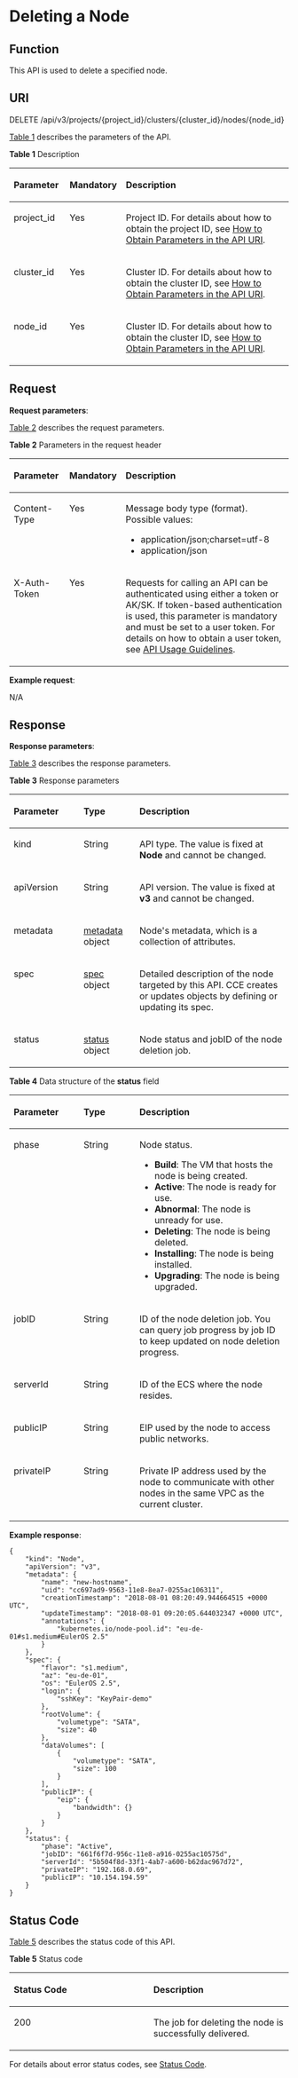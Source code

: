 # Deleting a Node<a name="cce_02_0246"></a>

## Function<a name="section1686113493165"></a>

This API is used to delete a specified node.

## URI<a name="section8403243161416"></a>

DELETE /api/v3/projects/\{project\_id\}/clusters/\{cluster\_id\}/nodes/\{node\_id\}

[Table 1](#table2027961241820)  describes the parameters of the API.

**Table  1**  Description

<a name="table2027961241820"></a>
<table><thead align="left"><tr id="row122809120186"><th class="cellrowborder" valign="top" width="20%" id="mcps1.2.4.1.1"><p id="p91421758131813"><a name="p91421758131813"></a><a name="p91421758131813"></a>Parameter</p>
</th>
<th class="cellrowborder" valign="top" width="20%" id="mcps1.2.4.1.2"><p id="p101421758131816"><a name="p101421758131816"></a><a name="p101421758131816"></a>Mandatory</p>
</th>
<th class="cellrowborder" valign="top" width="60%" id="mcps1.2.4.1.3"><p id="p19143115818187"><a name="p19143115818187"></a><a name="p19143115818187"></a>Description</p>
</th>
</tr>
</thead>
<tbody><tr id="row32801312121810"><td class="cellrowborder" valign="top" width="20%" headers="mcps1.2.4.1.1 "><p id="p1714415589184"><a name="p1714415589184"></a><a name="p1714415589184"></a>project_id</p>
</td>
<td class="cellrowborder" valign="top" width="20%" headers="mcps1.2.4.1.2 "><p id="p814518580186"><a name="p814518580186"></a><a name="p814518580186"></a>Yes</p>
</td>
<td class="cellrowborder" valign="top" width="60%" headers="mcps1.2.4.1.3 "><p id="p5145175891811"><a name="p5145175891811"></a><a name="p5145175891811"></a>Project ID. For details about how to obtain the project ID, see <a href="how-to-obtain-parameters-in-the-api-uri.md">How to Obtain Parameters in the API URI</a>.</p>
</td>
</tr>
<tr id="row1649094164612"><td class="cellrowborder" valign="top" width="20%" headers="mcps1.2.4.1.1 "><p id="p749015414462"><a name="p749015414462"></a><a name="p749015414462"></a>cluster_id</p>
</td>
<td class="cellrowborder" valign="top" width="20%" headers="mcps1.2.4.1.2 "><p id="p1849084134615"><a name="p1849084134615"></a><a name="p1849084134615"></a>Yes</p>
</td>
<td class="cellrowborder" valign="top" width="60%" headers="mcps1.2.4.1.3 "><p id="p8491141114617"><a name="p8491141114617"></a><a name="p8491141114617"></a>Cluster ID. For details about how to obtain the cluster ID, see <a href="how-to-obtain-parameters-in-the-api-uri.md">How to Obtain Parameters in the API URI</a>.</p>
</td>
</tr>
<tr id="row256414484464"><td class="cellrowborder" valign="top" width="20%" headers="mcps1.2.4.1.1 "><p id="p1856454818463"><a name="p1856454818463"></a><a name="p1856454818463"></a>node_id</p>
</td>
<td class="cellrowborder" valign="top" width="20%" headers="mcps1.2.4.1.2 "><p id="p2564134816468"><a name="p2564134816468"></a><a name="p2564134816468"></a>Yes</p>
</td>
<td class="cellrowborder" valign="top" width="60%" headers="mcps1.2.4.1.3 "><p id="p0564048184619"><a name="p0564048184619"></a><a name="p0564048184619"></a>Cluster ID. For details about how to obtain the cluster ID, see <a href="how-to-obtain-parameters-in-the-api-uri.md">How to Obtain Parameters in the API URI</a>.</p>
</td>
</tr>
</tbody>
</table>

## Request<a name="section947084713911"></a>

**Request parameters**:

[Table 2](#table7347141814502)  describes the request parameters.

**Table  2**  Parameters in the request header

<a name="table7347141814502"></a>
<table><thead align="left"><tr id="en-us_topic_0102499074_row55001954122614"><th class="cellrowborder" valign="top" width="20%" id="mcps1.2.4.1.1"><p id="en-us_topic_0102499074_p115009545264"><a name="en-us_topic_0102499074_p115009545264"></a><a name="en-us_topic_0102499074_p115009545264"></a>Parameter</p>
</th>
<th class="cellrowborder" valign="top" width="19%" id="mcps1.2.4.1.2"><p id="en-us_topic_0102499074_p175001547265"><a name="en-us_topic_0102499074_p175001547265"></a><a name="en-us_topic_0102499074_p175001547265"></a>Mandatory</p>
</th>
<th class="cellrowborder" valign="top" width="61%" id="mcps1.2.4.1.3"><p id="en-us_topic_0102499074_p16500154162611"><a name="en-us_topic_0102499074_p16500154162611"></a><a name="en-us_topic_0102499074_p16500154162611"></a>Description</p>
</th>
</tr>
</thead>
<tbody><tr id="en-us_topic_0102499074_row199801811203412"><td class="cellrowborder" valign="top" width="20%" headers="mcps1.2.4.1.1 "><p id="en-us_topic_0102499074_p69808112344"><a name="en-us_topic_0102499074_p69808112344"></a><a name="en-us_topic_0102499074_p69808112344"></a>Content-Type</p>
</td>
<td class="cellrowborder" valign="top" width="19%" headers="mcps1.2.4.1.2 "><p id="en-us_topic_0102499074_p3980111103414"><a name="en-us_topic_0102499074_p3980111103414"></a><a name="en-us_topic_0102499074_p3980111103414"></a>Yes</p>
</td>
<td class="cellrowborder" valign="top" width="61%" headers="mcps1.2.4.1.3 "><p id="en-us_topic_0102499074_p169801011203416"><a name="en-us_topic_0102499074_p169801011203416"></a><a name="en-us_topic_0102499074_p169801011203416"></a>Message body type (format). Possible values:</p>
<a name="en-us_topic_0102499074_ul7385444163617"></a><a name="en-us_topic_0102499074_ul7385444163617"></a><ul id="en-us_topic_0102499074_ul7385444163617"><li>application/json;charset=utf-8</li><li>application/json</li></ul>
</td>
</tr>
<tr id="en-us_topic_0102499074_row3500125412260"><td class="cellrowborder" valign="top" width="20%" headers="mcps1.2.4.1.1 "><p id="en-us_topic_0102499074_p105001654202618"><a name="en-us_topic_0102499074_p105001654202618"></a><a name="en-us_topic_0102499074_p105001654202618"></a>X-Auth-Token</p>
</td>
<td class="cellrowborder" valign="top" width="19%" headers="mcps1.2.4.1.2 "><p id="en-us_topic_0102499074_p20500954182618"><a name="en-us_topic_0102499074_p20500954182618"></a><a name="en-us_topic_0102499074_p20500954182618"></a>Yes</p>
</td>
<td class="cellrowborder" valign="top" width="61%" headers="mcps1.2.4.1.3 "><p id="p18824197845"><a name="p18824197845"></a><a name="p18824197845"></a>Requests for calling an API can be authenticated using either a token or AK/SK. If token-based authentication is used, this parameter is mandatory and must be set to a user token. For details on how to obtain a user token, see <a href="api-usage-guidelines.md">API Usage Guidelines</a>.</p>
</td>
</tr>
</tbody>
</table>

**Example request**:

N/A

## Response<a name="section61819725020"></a>

**Response parameters**:

[Table 3](#en-us_topic_0079616779_en-us_topic_0079614912_ref458774242)  describes the response parameters.

**Table  3**  Response parameters

<a name="en-us_topic_0079616779_en-us_topic_0079614912_ref458774242"></a>
<table><thead align="left"><tr id="en-us_topic_0079616779_en-us_topic_0079614912_row38450714"><th class="cellrowborder" valign="top" width="25%" id="mcps1.2.4.1.1"><p id="en-us_topic_0079616779_en-us_topic_0079614912_p27500114"><a name="en-us_topic_0079616779_en-us_topic_0079614912_p27500114"></a><a name="en-us_topic_0079616779_en-us_topic_0079614912_p27500114"></a>Parameter</p>
</th>
<th class="cellrowborder" valign="top" width="20%" id="mcps1.2.4.1.2"><p id="p1654581422214"><a name="p1654581422214"></a><a name="p1654581422214"></a>Type</p>
</th>
<th class="cellrowborder" valign="top" width="55.00000000000001%" id="mcps1.2.4.1.3"><p id="p125451914132219"><a name="p125451914132219"></a><a name="p125451914132219"></a>Description</p>
</th>
</tr>
</thead>
<tbody><tr id="en-us_topic_0079616779_en-us_topic_0079614912_row48220637"><td class="cellrowborder" valign="top" width="25%" headers="mcps1.2.4.1.1 "><p id="p108391536181311"><a name="p108391536181311"></a><a name="p108391536181311"></a>kind</p>
</td>
<td class="cellrowborder" valign="top" width="20%" headers="mcps1.2.4.1.2 "><p id="p1056311621716"><a name="p1056311621716"></a><a name="p1056311621716"></a>String</p>
</td>
<td class="cellrowborder" valign="top" width="55.00000000000001%" headers="mcps1.2.4.1.3 "><p id="p75781816181715"><a name="p75781816181715"></a><a name="p75781816181715"></a>API type. The value is fixed at <strong id="b64991835135317"><a name="b64991835135317"></a><a name="b64991835135317"></a>Node</strong> and cannot be changed.</p>
</td>
</tr>
<tr id="row1698782994313"><td class="cellrowborder" valign="top" width="25%" headers="mcps1.2.4.1.1 "><p id="p1785493610136"><a name="p1785493610136"></a><a name="p1785493610136"></a>apiVersion</p>
</td>
<td class="cellrowborder" valign="top" width="20%" headers="mcps1.2.4.1.2 "><p id="p757801610179"><a name="p757801610179"></a><a name="p757801610179"></a>String</p>
</td>
<td class="cellrowborder" valign="top" width="55.00000000000001%" headers="mcps1.2.4.1.3 "><p id="p12578616151718"><a name="p12578616151718"></a><a name="p12578616151718"></a>API version. The value is fixed at <strong id="b462065805314"><a name="b462065805314"></a><a name="b462065805314"></a>v3</strong> and cannot be changed.</p>
</td>
</tr>
<tr id="en-us_topic_0079616779_en-us_topic_0079614912_row28135397"><td class="cellrowborder" valign="top" width="25%" headers="mcps1.2.4.1.1 "><p id="p1185493615135"><a name="p1185493615135"></a><a name="p1185493615135"></a>metadata</p>
</td>
<td class="cellrowborder" valign="top" width="20%" headers="mcps1.2.4.1.2 "><p id="p2023911312345"><a name="p2023911312345"></a><a name="p2023911312345"></a><a href="reading-a-specified-node.md#table669019286188">metadata</a> object</p>
</td>
<td class="cellrowborder" valign="top" width="55.00000000000001%" headers="mcps1.2.4.1.3 "><p id="p10343195011177"><a name="p10343195011177"></a><a name="p10343195011177"></a>Node's metadata, which is a collection of attributes.</p>
</td>
</tr>
<tr id="row066718152447"><td class="cellrowborder" valign="top" width="25%" headers="mcps1.2.4.1.1 "><p id="p6532732161518"><a name="p6532732161518"></a><a name="p6532732161518"></a>spec</p>
</td>
<td class="cellrowborder" valign="top" width="20%" headers="mcps1.2.4.1.2 "><p id="p5359350141715"><a name="p5359350141715"></a><a name="p5359350141715"></a><a href="creating-a-node.md#table13949117115810">spec</a> object</p>
</td>
<td class="cellrowborder" valign="top" width="55.00000000000001%" headers="mcps1.2.4.1.3 "><p id="p173598507179"><a name="p173598507179"></a><a name="p173598507179"></a>Detailed description of the node targeted by this API. CCE creates or updates objects by defining or updating its spec.</p>
</td>
</tr>
<tr id="row3542719114415"><td class="cellrowborder" valign="top" width="25%" headers="mcps1.2.4.1.1 "><p id="p15204203610152"><a name="p15204203610152"></a><a name="p15204203610152"></a>status</p>
</td>
<td class="cellrowborder" valign="top" width="20%" headers="mcps1.2.4.1.2 "><p id="p1920413611513"><a name="p1920413611513"></a><a name="p1920413611513"></a><a href="#table1741714540447">status</a> object</p>
</td>
<td class="cellrowborder" valign="top" width="55.00000000000001%" headers="mcps1.2.4.1.3 "><p id="p9204133661512"><a name="p9204133661512"></a><a name="p9204133661512"></a>Node status and jobID of the node deletion job.</p>
</td>
</tr>
</tbody>
</table>

**Table  4**  Data structure of the  **status**  field

<a name="table1741714540447"></a>
<table><thead align="left"><tr id="row541718548449"><th class="cellrowborder" valign="top" width="25%" id="mcps1.2.4.1.1"><p id="p9996145924411"><a name="p9996145924411"></a><a name="p9996145924411"></a>Parameter</p>
</th>
<th class="cellrowborder" valign="top" width="20%" id="mcps1.2.4.1.2"><p id="p1996175915440"><a name="p1996175915440"></a><a name="p1996175915440"></a>Type</p>
</th>
<th class="cellrowborder" valign="top" width="55.00000000000001%" id="mcps1.2.4.1.3"><p id="p19961459194419"><a name="p19961459194419"></a><a name="p19961459194419"></a>Description</p>
</th>
</tr>
</thead>
<tbody><tr id="row3417125410440"><td class="cellrowborder" valign="top" width="25%" headers="mcps1.2.4.1.1 "><p id="p16749153410220"><a name="p16749153410220"></a><a name="p16749153410220"></a>phase</p>
</td>
<td class="cellrowborder" valign="top" width="20%" headers="mcps1.2.4.1.2 "><p id="p4749193482216"><a name="p4749193482216"></a><a name="p4749193482216"></a>String</p>
</td>
<td class="cellrowborder" valign="top" width="55.00000000000001%" headers="mcps1.2.4.1.3 "><p id="p18842161515251"><a name="p18842161515251"></a><a name="p18842161515251"></a>Node status.</p>
<a name="ul1920482010251"></a><a name="ul1920482010251"></a><ul id="ul1920482010251"><li><strong id="b17438244165615"><a name="b17438244165615"></a><a name="b17438244165615"></a>Build</strong>: The VM that hosts the node is being created.</li><li><strong id="b1734015477560"><a name="b1734015477560"></a><a name="b1734015477560"></a>Active</strong>: The node is ready for use.</li><li><strong id="b169471348175615"><a name="b169471348175615"></a><a name="b169471348175615"></a>Abnormal</strong>: The node is unready for use.</li><li><strong id="b734412542561"><a name="b734412542561"></a><a name="b734412542561"></a>Deleting</strong>: The node is being deleted.</li><li><strong id="b1877845645616"><a name="b1877845645616"></a><a name="b1877845645616"></a>Installing</strong>: The node is being installed.</li><li><strong id="b7232759145619"><a name="b7232759145619"></a><a name="b7232759145619"></a>Upgrading</strong>: The node is being upgraded.</li></ul>
</td>
</tr>
<tr id="row51175493251"><td class="cellrowborder" valign="top" width="25%" headers="mcps1.2.4.1.1 "><p id="p18117104902515"><a name="p18117104902515"></a><a name="p18117104902515"></a>jobID</p>
</td>
<td class="cellrowborder" valign="top" width="20%" headers="mcps1.2.4.1.2 "><p id="p111718498256"><a name="p111718498256"></a><a name="p111718498256"></a>String</p>
</td>
<td class="cellrowborder" valign="top" width="55.00000000000001%" headers="mcps1.2.4.1.3 "><p id="p1774918349229"><a name="p1774918349229"></a><a name="p1774918349229"></a>ID of the node deletion job. You can query job progress by job ID to keep updated on node deletion progress.</p>
</td>
</tr>
<tr id="row7404113715584"><td class="cellrowborder" valign="top" width="25%" headers="mcps1.2.4.1.1 "><p id="p114042037165812"><a name="p114042037165812"></a><a name="p114042037165812"></a>serverId</p>
</td>
<td class="cellrowborder" valign="top" width="20%" headers="mcps1.2.4.1.2 "><p id="p7404237155818"><a name="p7404237155818"></a><a name="p7404237155818"></a>String</p>
</td>
<td class="cellrowborder" valign="top" width="55.00000000000001%" headers="mcps1.2.4.1.3 "><p id="p11404237185813"><a name="p11404237185813"></a><a name="p11404237185813"></a>ID of the ECS where the node resides.</p>
</td>
</tr>
<tr id="row19497124014586"><td class="cellrowborder" valign="top" width="25%" headers="mcps1.2.4.1.1 "><p id="p18497104035812"><a name="p18497104035812"></a><a name="p18497104035812"></a>publicIP</p>
</td>
<td class="cellrowborder" valign="top" width="20%" headers="mcps1.2.4.1.2 "><p id="p449719407586"><a name="p449719407586"></a><a name="p449719407586"></a>String</p>
</td>
<td class="cellrowborder" valign="top" width="55.00000000000001%" headers="mcps1.2.4.1.3 "><p id="p12497204035815"><a name="p12497204035815"></a><a name="p12497204035815"></a>EIP used by the node to access public networks.</p>
</td>
</tr>
<tr id="row122016432582"><td class="cellrowborder" valign="top" width="25%" headers="mcps1.2.4.1.1 "><p id="p1020154375816"><a name="p1020154375816"></a><a name="p1020154375816"></a>privateIP</p>
</td>
<td class="cellrowborder" valign="top" width="20%" headers="mcps1.2.4.1.2 "><p id="p1220134320585"><a name="p1220134320585"></a><a name="p1220134320585"></a>String</p>
</td>
<td class="cellrowborder" valign="top" width="55.00000000000001%" headers="mcps1.2.4.1.3 "><p id="p17201143195812"><a name="p17201143195812"></a><a name="p17201143195812"></a>Private IP address used by the node to communicate with other nodes in the same VPC as the current cluster.</p>
</td>
</tr>
</tbody>
</table>

**Example response**:

```
{
    "kind": "Node",
    "apiVersion": "v3",
    "metadata": {
        "name": "new-hostname",
        "uid": "cc697ad9-9563-11e8-8ea7-0255ac106311",
        "creationTimestamp": "2018-08-01 08:20:49.944664515 +0000 UTC",
        "updateTimestamp": "2018-08-01 09:20:05.644032347 +0000 UTC",
        "annotations": {
            "kubernetes.io/node-pool.id": "eu-de-01#s1.medium#EulerOS 2.5"
        }
    },
    "spec": {
        "flavor": "s1.medium",
        "az": "eu-de-01",
        "os": "EulerOS 2.5",
        "login": {
            "sshKey": "KeyPair-demo"
        },
        "rootVolume": {
            "volumetype": "SATA",
            "size": 40
        },
        "dataVolumes": [
            {
                "volumetype": "SATA",
                "size": 100
            }
        ],
        "publicIP": {
            "eip": {
                "bandwidth": {}
            }
        }
    },
    "status": {
        "phase": "Active",
        "jobID": "661f6f7d-956c-11e8-a916-0255ac10575d",
        "serverId": "5b504f8d-33f1-4ab7-a600-b62dac967d72",
        "privateIP": "192.168.0.69",
        "publicIP": "10.154.194.59"
    }
}
```

## Status Code<a name="s50f1049a6a4d404c895cf636eb8f3bf1"></a>

[Table 5](#en-us_topic_0079614900_table46761928)  describes the status code of this API.

**Table  5**  Status code

<a name="en-us_topic_0079614900_table46761928"></a>
<table><thead align="left"><tr id="en-us_topic_0079614900_row33254664"><th class="cellrowborder" valign="top" width="50%" id="mcps1.2.3.1.1"><p id="p55616028205955"><a name="p55616028205955"></a><a name="p55616028205955"></a>Status Code</p>
</th>
<th class="cellrowborder" valign="top" width="50%" id="mcps1.2.3.1.2"><p id="p8604418205955"><a name="p8604418205955"></a><a name="p8604418205955"></a>Description</p>
</th>
</tr>
</thead>
<tbody><tr id="en-us_topic_0079614900_row41084259"><td class="cellrowborder" valign="top" width="50%" headers="mcps1.2.3.1.1 "><p id="en-us_topic_0079614900_p39490674"><a name="en-us_topic_0079614900_p39490674"></a><a name="en-us_topic_0079614900_p39490674"></a>200</p>
</td>
<td class="cellrowborder" valign="top" width="50%" headers="mcps1.2.3.1.2 "><p id="en-us_topic_0079614900_p44628050"><a name="en-us_topic_0079614900_p44628050"></a><a name="en-us_topic_0079614900_p44628050"></a>The job for deleting the node is successfully delivered.</p>
</td>
</tr>
</tbody>
</table>

For details about error status codes, see  [Status Code](status-code.md).

